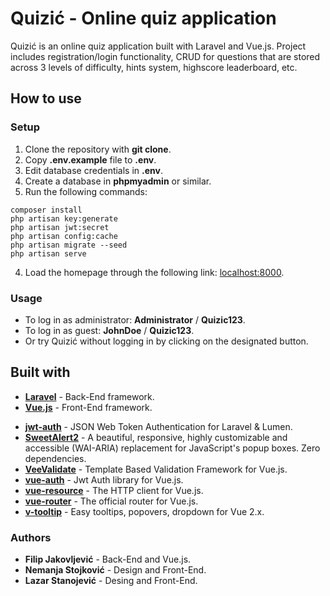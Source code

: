 # Quizić - Online quiz application
Quizić is an online quiz application built with Laravel and Vue.js. Project includes registration/login functionality, CRUD for questions that are stored across 3 levels of difficulty, hints system, highscore leaderboard, etc.
## How to use
### Setup
1. Clone the repository with **git clone**.
2. Copy **.env.example** file to **.env**.
3. Edit database credentials in **.env**.
4. Create a database in **phpmyadmin** or similar. 
5. Run the following commands:
```
composer install
php artisan key:generate
php artisan jwt:secret
php artisan config:cache
php artisan migrate --seed
php artisan serve
```
4. Load the homepage through the following link: [localhost:8000](localhost:8000).
### Usage
* To log in as administrator: **Administrator** / **Quizic123**.
* To log in as guest: **JohnDoe** / **Quizic123**.
* Or try Quizić without logging in by clicking on the designated button.
## Built with
- **[Laravel](https://laravel.com/)** - Back-End framework.
- **[Vue.js](https://vuejs.org/)** - Front-End framework.
* **[jwt-auth](https://github.com/tymondesigns/jwt-auth)** - JSON Web Token Authentication for Laravel & Lumen.
* **[SweetAlert2](https://sweetalert2.github.io)** - A beautiful, responsive, highly customizable and accessible (WAI-ARIA) replacement for JavaScript's popup boxes. Zero dependencies.
* **[VeeValidate](https://github.com/baianat/vee-validate)** - Template Based Validation Framework for Vue.js.
* **[vue-auth](https://github.com/websanova/vue-auth)** - Jwt Auth library for Vue.js.
* **[vue-resource](https://github.com/pagekit/vue-resource)** - The HTTP client for Vue.js.
* **[vue-router](https://github.com/vuejs/vue-router)** - The official router for Vue.js.
* **[v-tooltip](https://github.com/Akryum/v-tooltip)** - Easy tooltips, popovers, dropdown for Vue 2.x.
### Authors
* **Filip Jakovljević** - Back-End and Vue.js.
* **Nemanja Stojković** - Design and Front-End.
* **Lazar Stanojević** - Desing and Front-End.

